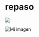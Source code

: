 # repaso

![](http://globalgamejam.org/sites/default/files/styles/game_sidebar__normal/public/game/featured_image/promo_5.png)

![Mi imagen](https://lh3.googleusercontent.com/ggw64QkZXs_fwiGDuejegMrO6ev_oFIYqza5N2b1MDJZugMS5FEKQznyBEknuXDGu3Z08bLpK9GT-8g=w1920-h876)
